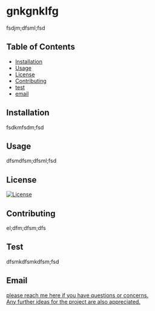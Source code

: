 
# gnkgnklfg

fsdjm;dfsml;fsd

## Table of Contents

* [Installation](#installation)
* [Usage](#usage)
* [License](#license)
* [Contributing](#contributing)
* [test](#test)
* [email](#email)

## Installation

fsdkmfsdm;fsd

## Usage

dfsmdfsm;dfsml;fsd

## License
[![License](https://img.shields.io/badge/License-EPL%201.0-red.svg)](https://opensource.org/licenses/EPL-1.0)

## Contributing

el;dfm;dfsm;dfs

## Test

dfsmkdfsmkdfsm;fsd

## Email

<a href="mymeail@gmail.com" alt="contact email">

please reach me here if you have questions or concerns.  
Any further ideas for the project are also appreciated.
